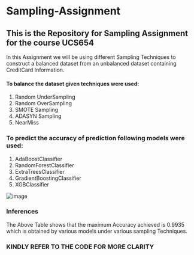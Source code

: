 # Sampling-Assignment
## This is the Repository for Sampling Assignment for the course UCS654

In this Assignment we will be using different Sampling Techniques to construct a balanced dataset from an unbalanced dataset containing CreditCard Information.

#### To balance the dataset given techniques were used:
1. Random UnderSampling
2. Random OverSampling
3. SMOTE Sampling
4. ADASYN Sampling
5. NearMiss

### To predict the accuracy of prediction following models were used:
1. AdaBoostClassifier
2. RandomForestClassifier
3. ExtraTreesClassifier
4. GradientBoostingClassifier
5. XGBClassifier

![image](https://user-images.githubusercontent.com/74859766/219973420-973217ce-a1fd-4e2c-8001-9c86a717b18a.png)

### Inferences

The Above Table shows that the maximum Accuracy achieved is 0.9935 which is obtained by various models under various sampling Techniques.

### KINDLY REFER TO THE CODE FOR MORE CLARITY




